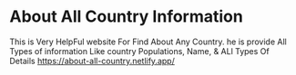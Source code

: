 # About All Country Information

This is Very HelpFul website For Find About Any Country.  he is provide All Types of information
Like country Populations, Name, & ALl Types Of Details
https://about-all-country.netlify.app/


